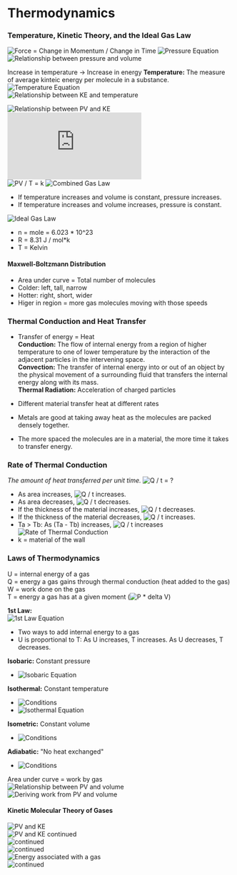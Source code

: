 # Thermodynamics

### Temperature, Kinetic Theory, and the Ideal Gas Law
![Force = Change in Momentum / Change in Time](https://latex.codecogs.com/gif.latex?F&space;=&space;\frac{\Delta&space;P}{\Delta&space;T}) 
![Pressure Equation](https://latex.codecogs.com/gif.latex?P&space;=&space;\frac{F}{A})  
![Relationship between pressure and volume](https://latex.codecogs.com/gif.latex?PV&space;=&space;k&space;\\P_{1}V_{1}&space;=&space;k&space;=&space;P_{2}V_{2}&space;\\P_{1}V_{1}&space;=&space;P_{2}V_{2})  

Increase in temperature -> Increase in energy 
**Temperature:** The measure of average kinteic energy per molecule in a substance.  
![Temperature Equation](https://latex.codecogs.com/gif.latex?T&space;=&space;k&space;*&space;\frac{KE_{sys}}{N}&space;\rightarrow&space;(\frac{energy}{molecule}))  
![Relationship between KE and temperature](https://latex.codecogs.com/gif.latex?KE_{sys}&space;=&space;k&space;*&space;NT)  

![Relationship between PV and KE](https://latex.codecogs.com/gif.latex?PV&space;=&space;k&space;*&space;KE_{sys})  
![Relationship between PV and temperature](https://latex.codecogs.com/gif.latex?PV&space;=&space;k&space;*&space;NT)  
![PV / T = k](https://latex.codecogs.com/gif.latex?\frac{PV}{T}&space;=&space;k)
![Combined Gas Law](https://latex.codecogs.com/gif.latex?\frac{P_{1}V_{1}}{T_{1}}&space;=&space;\frac{P_{2}V_{2}}{T_{2}})  
* If temperature increases and volume is constant, pressure increases. 
* If temperature increases and volume increases, pressure is constant.  

![Ideal Gas Law](https://latex.codecogs.com/gif.latex?PV&space;=&space;k&space;*&space;KE_{sys}&space;=&space;k&space;*&space;NT&space;\\\rightarrow&space;PV&space;=&space;nRT)  
* n = mole = 6.023 * 10^23 
* R = 8.31 J / mol*k 
* T = Kelvin 

#### Maxwell-Boltzmann Distribution 
* Area under curve = Total number of molecules 
* Colder: left, tall, narrow 
* Hotter: right, short, wider 
* Higer in region = more gas molecules moving with those speeds 


### Thermal Conduction and Heat Transfer
* Transfer of energy = Heat  
**Conduction:** The flow of internal energy from a region of higher temperature to one of lower temperature by the interaction of the adjacent particles in the intervening space.  
**Convection:** The transfer of internal energy into or out of an object by the physical movement of a surrounding fluid that transfers the internal energy along with its mass.  
**Thermal Radiation:** Acceleration of charged particles  

* Different material transfer heat at different rates 
* Metals are good at taking away heat as the molecules are packed densely together. 
* The more spaced the molecules are in a material, the more time it takes to transfer energy. 

### Rate of Thermal Conduction 
*The amount of heat transferred per unit time.* 
![Q / t = ?](https://latex.codecogs.com/gif.latex?\frac{Q}{t}&space;=&space;?) 
* As area increases, ![Q / t](https://latex.codecogs.com/gif.latex?\frac{Q}{t}) increases. 
* As area decreases, ![Q / t](https://latex.codecogs.com/gif.latex?\frac{Q}{t}) decreases.
* If the thickness of the material increases, ![Q / t](https://latex.codecogs.com/gif.latex?\frac{Q}{t}) decreases.
* If the thickness of the material decreases, ![Q / t](https://latex.codecogs.com/gif.latex?\frac{Q}{t}) increases. 
* Ta > Tb: As (Ta - Tb) increases, ![Q / t](https://latex.codecogs.com/gif.latex?\frac{Q}{t}) increases 
![Rate of Thermal Conduction](https://latex.codecogs.com/gif.latex?\frac{Q}{t}) 
* k = material of the wall 

### Laws of Thermodynamics 
U = internal energy of a gas  
Q = energy a gas gains through thermal conduction (heat added to the gas)  
W = work done on the gas  
T = energy a gas has at a given moment (![P * delta V](https://latex.codecogs.com/gif.latex?P&space;\Delta&space;V))  

**1st Law:**  
![1st Law Equation](https://latex.codecogs.com/gif.latex?\Delta&space;U&space;=&space;Q&space;&plus;&space;W) 
* Two ways to add internal energy to a gas 
* U is proportional to T: As U increases, T increases. As U decreases, T decreases.

**Isobaric:** Constant pressure  
* ![Isobaric Equation](https://latex.codecogs.com/gif.latex?\Delta&space;U&space;=&space;Q&space;&plus;&space;(-P&space;\Delta&space;V))  

**Isothermal:** Constant temperature  
* ![Conditions](https://latex.codecogs.com/gif.latex?\Delta&space;U&space;=&space;0,&space;\Delta&space;T&space;=&space;0,&space;\Delta&space;PV&space;=&space;0) 
* ![Isothermal Equation](https://latex.codecogs.com/gif.latex?PV&space;=&space;nRT&space;\rightarrow&space;P&space;=&space;\frac{nRT}{v})  

**Isometric:** Constant volume  
* ![Conditions](https://latex.codecogs.com/gif.latex?W&space;=&space;0,&space;\Delta&space;U&space;=&space;Q)  

**Adiabatic:** "No heat exchanged"  
* ![Conditions](https://latex.codecogs.com/gif.latex?Q&space;=&space;0,&space;\Delta&space;U&space;=&space;W)  

Area under curve = work by gas  
![Relationship between PV and volume](https://latex.codecogs.com/gif.latex?=&space;P\Delta&space;V&space;=&space;\frac{F}{A}&space;*&space;\Delta&space;hA)   
![Deriving work from PV and volume](https://latex.codecogs.com/gif.latex?=&space;\frac{FA}{A}&space;*&space;\Delta&space;h&space;=&space;F&space;\Delta&space;h&space;=&space;work)  

#### Kinetic Molecular Theory of Gases 
![PV and KE](https://latex.codecogs.com/gif.latex?PV&space;=&space;Nm&space;*&space;\overline{V^2}&space;=&space;\frac{Nm}{3}&space;*&space;\overline{V_{total}^2})  
![PV and KE continued](https://latex.codecogs.com/gif.latex?\rightarrow&space;\frac{3}{2}&space;*&space;PV&space;=&space;N[\frac{1}{2}m&space;*&space;\overline{V_{total}^2}])  
![continued](https://latex.codecogs.com/gif.latex?\rightarrow&space;\frac{3}{2}&space;*&space;PV&space;=&space;N&space;*&space;KE_{avg}&space;=&space;U_{total})  
![continued](https://latex.codecogs.com/gif.latex?\rightarrow&space;KE_{avg}&space;=&space;\frac{3}{2}&space;*&space;nRT)   
![Energy associated with a gas](https://latex.codecogs.com/gif.latex?\rightarrow&space;U_{total}&space;=&space;\frac{3}{2}&space;PV)  
![continued](https://latex.codecogs.com/gif.latex?=&space;\frac{3}{2}&space;nRT) 